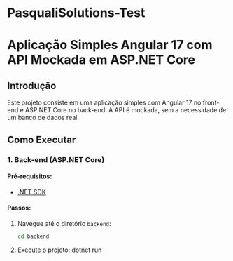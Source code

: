 # PasqualiSolutions-Test

# Aplicação Simples Angular 17 com API Mockada em ASP.NET Core

## Introdução
Este projeto consiste em uma aplicação simples com Angular 17 no front-end e ASP.NET Core no back-end. A API é mockada, sem a necessidade de um banco de dados real.

## Como Executar

### 1. Back-end (ASP.NET Core)
#### Pré-requisitos:
- [.NET SDK](https://dotnet.microsoft.com/download)

#### Passos:
1. Navegue até o diretório `backend`:
   ```bash
   cd backend

2. Execute o projeto: dotnet run
